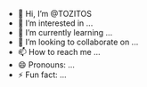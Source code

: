 - 👋 Hi, I’m @TOZITOS
- 👀 I’m interested in ...
- 🌱 I’m currently learning ...
- 💞️ I’m looking to collaborate on ...
- 📫 How to reach me ...
- 😄 Pronouns: ...
- ⚡ Fun fact: ...

<!---
TOZITOS/TOZITOS is a ✨ special ✨ repository because its `README.md` (this file) appears on your GitHub profile.
You can click the Preview link to take a look at your changes.
--->
